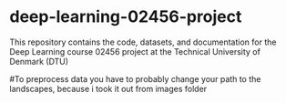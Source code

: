 # deep-learning-02456-project
This repository contains the code, datasets, and documentation for the Deep Learning course 02456 project at the Technical University of Denmark (DTU)

#To preprocess data you have to probably change your path to the landscapes, because i took it out from images folder 
